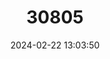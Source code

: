 ---
title: "30805"
category: "Dipterocarpus hispidus"
draft: false
date: 2024-02-22 13:03:50
languages:
  Sinhala; Sinhalese: ["Bu-hora"]
---